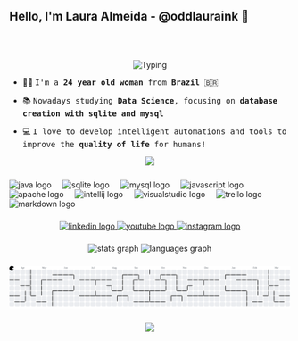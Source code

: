 ##   Hello, I'm Laura Almeida - @oddlauraink 👋
<br>
<br>
<p align="center">
  <img src="https://readme-typing-svg.herokuapp.com/?size=25&duration=4200&color=1BC53B&height=50&lines=echo+%22Ol%C3%A1%2C+mundo!%22&center=true" alt="Typing" />
</p>

- 👨‍💻 <samp>I'm a **24 year old woman** from **Brazil** 🇧🇷</samp>

- 📚 <samp> Nowadays studying **Data Science**, focusing on **database creation with sqlite and mysql**</samp>
 
- 💻 <samp>I love to develop intelligent automations and tools to improve the **quality of life** for humans!</samp>


<div align="center">
  <img height="35" src="https://media.giphy.com/media/Tl7sK6IaEQdVcCVD7i/giphy.gif?cid=ecf05e47ebk0nd85t9wzjt7tj08exl5ibs8v4vwcx00ijghp&ep=v1_stickers_related&rid=giphy.gif&ct=ts"  />
</div>

###

<div align="left">
  <img src="https://cdn.jsdelivr.net/gh/devicons/devicon/icons/java/java-original.svg" height="40" alt="java logo"  />
  <img width="12" />
  <img src="https://cdn.jsdelivr.net/gh/devicons/devicon/icons/sqlite/sqlite-original.svg" height="40" alt="sqlite logo"  />
  <img width="12" />
  <img src="https://cdn.jsdelivr.net/gh/devicons/devicon/icons/mysql/mysql-original.svg" height="40" alt="mysql logo"  />
  <img width="12" />
  <img src="https://cdn.jsdelivr.net/gh/devicons/devicon/icons/javascript/javascript-original.svg" height="40" alt="javascript logo"  />
  <img width="12" />
  <img src="https://cdn.jsdelivr.net/gh/devicons/devicon/icons/apache/apache-original.svg" height="40" alt="apache logo"  />
  <img width="12" />
  <img src="https://cdn.jsdelivr.net/gh/devicons/devicon/icons/intellij/intellij-original.svg" height="40" alt="intellij logo"  />
  <img width="12" />
  <img src="https://cdn.jsdelivr.net/gh/devicons/devicon/icons/visualstudio/visualstudio-plain.svg" height="40" alt="visualstudio logo"  />
  <img width="12" />
  <img src="https://cdn.jsdelivr.net/gh/devicons/devicon/icons/trello/trello-plain.svg" height="40" alt="trello logo"  />
  <img width="12" />
  <img src="https://skillicons.dev/icons?i=md" height="40" alt="markdown logo"  />
</div>


###

<div align="center">
  <a href="https://www.linkedin.com/in/laura-almeida-765a55185/" target="_blank">
    <img src="https://img.shields.io/static/v1?message=LinkedIn&logo=linkedin&label=&color=0077B5&logoColor=white&labelColor=&style=for-the-badge" height="31" alt="linkedin logo"  />
  </a>
  <a href="https://www.youtube.com/@LauraAlmeida-d4h" target="_blank">
    <img src="https://img.shields.io/static/v1?message=Youtube&logo=youtube&label=&color=FF0000&logoColor=white&labelColor=&style=for-the-badge" height="31" alt="youtube logo"  />
  </a>
  <a href="https://www.instagram.com/oddlauraink/" target="_blank">
    <img src="https://img.shields.io/static/v1?message=Instagram&logo=instagram&label=&color=E4405F&logoColor=white&labelColor=&style=for-the-badge" height="31" alt="instagram logo"  />
  </a>
</div>

###

<div align="center">
  <img src="https://github-readme-stats.vercel.app/api?username=ifLauraAlmeida&hide_title=false&hide_rank=false&show_icons=true&include_all_commits=true&count_private=true&disable_animations=false&theme=moltack&locale=pt-br&hide_border=false&order=1" height="133" alt="stats graph"  />
  <img src="https://github-readme-stats.vercel.app/api/top-langs?username=ifLauraAlmeida&locale=pt-br&hide_title=false&layout=compact&card_width=320&langs_count=5&theme=moltack&hide_border=true&order=2" height="133" alt="languages graph"  />
</div>

###

<picture>
  <source media="(prefers-color-scheme: dark)" srcset="https://raw.githubusercontent.com/ifLauraAlmeida/ifLauraAlmeida/output/pacman-contribution-graph-dark.svg">
  <source media="(prefers-color-scheme: light)" srcset="https://raw.githubusercontent.com/ifLauraAlmeida/ifLauraAlmeida/output/pacman-contribution-graph.svg">
  <img alt="pacman contribution graph" src="https://raw.githubusercontent.com/ifLauraAlmeida/ifLauraAlmeida/output/pacman-contribution-graph.svg">
</picture>

###

<div align="center">
  <img src="https://profile-counter.glitch.me/ifLauraAlmeida/count.svg?"  />
</div>

###
